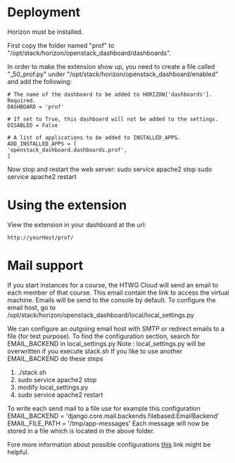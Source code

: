# Deployment

Horizon must be installed.

First copy the folder named "prof" to "/opt/stack/horizon/openstack_dashboard/dashboards".

In order to make the extension show up, you need to create a file called "_50_prof.py" under "/opt/stack/horizon/openstack_dashboard/enabled" and add the following:

	# The name of the dashboard to be added to HORIZON['dashboards']. Required.
	DASHBOARD = 'prof'

	# If set to True, this dashboard will not be added to the settings.
	DISABLED = False

	# A list of applications to be added to INSTALLED_APPS.
	ADD_INSTALLED_APPS = [
    'openstack_dashboard.dashboards.prof',
	]

Now stop and restart the web server:
    sudo service apache2 stop
	sudo service apache2 restart

# Using the extension

View the extension in your dashboard at the url:

	http://yourHost/prof/


# Mail support
If you start instances for a course, the HTWG Cloud will send an email to each member 
of that course.
This email contain the link to access the virtual machine.
Emails will be send to the console by default.
To configure the email host, go to
/opt/stack/horizon/openstack_dashboard/local/local_settings.py

We can configure an outgoing email host with SMTP or redirect emails to a file (for test purpose).
To find the configuration section, search for EMAIL_BACKEND in local_settings.py
Note : local_settings.py will be overwritten if you execute stack.sh
If you like to use another EMAIL_BACKEND do these steps
1. ./stack.sh
2. sudo service apache2 stop
3. modify local_settings.py
4. sudo service apache2 restart

To write each send mail to a file use for example this configuration
EMAIL_BACKEND = 'django.core.mail.backends.filebased.EmailBackend'
EMAIL_FILE_PATH = '/tmp/app-messages' 
Each message will now be stored in a file which is located in the above folder.

Fore more information about possible configurations [this](https://docs.djangoproject.com/en/1.8/topics/email/) link might be helpful.
